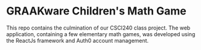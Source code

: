 # GRAAKware Children's Math Game
This repo contains the culmination of our CSCI240 class project. The web application, containing a few elementary math games, was developed using the ReactJs framework and Auth0 account management. 
